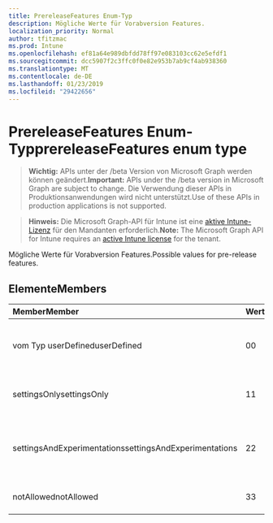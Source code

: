 ```yaml
---
title: PrereleaseFeatures Enum-Typ
description: Mögliche Werte für Vorabversion Features.
localization_priority: Normal
author: tfitzmac
ms.prod: Intune
ms.openlocfilehash: ef81a64e989dbfdd78ff97e083103cc62e5efdf1
ms.sourcegitcommit: dcc5907f2c3ffc0f0e82e953b7ab9cf4ab938360
ms.translationtype: MT
ms.contentlocale: de-DE
ms.lasthandoff: 01/23/2019
ms.locfileid: "29422656"
---
```

# <a name="prereleasefeatures-enum-type"></a><span data-ttu-id="1c794-103">PrereleaseFeatures Enum-Typ</span><span class="sxs-lookup"><span data-stu-id="1c794-103">prereleaseFeatures enum type</span></span>

> <span data-ttu-id="1c794-104">**Wichtig:** APIs unter der /beta Version von Microsoft Graph werden können geändert.</span><span class="sxs-lookup"><span data-stu-id="1c794-104">**Important:** APIs under the /beta version in Microsoft Graph are subject to change.</span></span> <span data-ttu-id="1c794-105">Die Verwendung dieser APIs in Produktionsanwendungen wird nicht unterstützt.</span><span class="sxs-lookup"><span data-stu-id="1c794-105">Use of these APIs in production applications is not supported.</span></span>

> <span data-ttu-id="1c794-106">**Hinweis:** Die Microsoft Graph-API für Intune ist eine [aktive Intune-Lizenz](https://go.microsoft.com/fwlink/?linkid=839381) für den Mandanten erforderlich.</span><span class="sxs-lookup"><span data-stu-id="1c794-106">**Note:** The Microsoft Graph API for Intune requires an [active Intune license](https://go.microsoft.com/fwlink/?linkid=839381) for the tenant.</span></span>

<span data-ttu-id="1c794-107">Mögliche Werte für Vorabversion Features.</span><span class="sxs-lookup"><span data-stu-id="1c794-107">Possible values for pre-release features.</span></span>

## <a name="members"></a><span data-ttu-id="1c794-108">Elemente</span><span class="sxs-lookup"><span data-stu-id="1c794-108">Members</span></span>
|<span data-ttu-id="1c794-109">Member</span><span class="sxs-lookup"><span data-stu-id="1c794-109">Member</span></span>|<span data-ttu-id="1c794-110">Wert</span><span class="sxs-lookup"><span data-stu-id="1c794-110">Value</span></span>|<span data-ttu-id="1c794-111">Beschreibung</span><span class="sxs-lookup"><span data-stu-id="1c794-111">Description</span></span>|
|:---|:---|:---|
|<span data-ttu-id="1c794-112">vom Typ userDefined</span><span class="sxs-lookup"><span data-stu-id="1c794-112">userDefined</span></span>|<span data-ttu-id="1c794-113">0</span><span class="sxs-lookup"><span data-stu-id="1c794-113">0</span></span>|<span data-ttu-id="1c794-114">User-Defined, Standardwert, keine beabsichtigt.</span><span class="sxs-lookup"><span data-stu-id="1c794-114">User Defined, default value, no intent.</span></span>|
|<span data-ttu-id="1c794-115">settingsOnly</span><span class="sxs-lookup"><span data-stu-id="1c794-115">settingsOnly</span></span>|<span data-ttu-id="1c794-116">1</span><span class="sxs-lookup"><span data-stu-id="1c794-116">1</span></span>|<span data-ttu-id="1c794-117">Einstellungen nur Vorabversion Features.</span><span class="sxs-lookup"><span data-stu-id="1c794-117">Settings only pre-release features.</span></span>|
|<span data-ttu-id="1c794-118">settingsAndExperimentations</span><span class="sxs-lookup"><span data-stu-id="1c794-118">settingsAndExperimentations</span></span>|<span data-ttu-id="1c794-119">2</span><span class="sxs-lookup"><span data-stu-id="1c794-119">2</span></span>|<span data-ttu-id="1c794-120">Einstellungen und Experimentations Vorabversion-Features.</span><span class="sxs-lookup"><span data-stu-id="1c794-120">Settings and experimentations pre-release features.</span></span>|
|<span data-ttu-id="1c794-121">notAllowed</span><span class="sxs-lookup"><span data-stu-id="1c794-121">notAllowed</span></span>|<span data-ttu-id="1c794-122">3</span><span class="sxs-lookup"><span data-stu-id="1c794-122">3</span></span>|<span data-ttu-id="1c794-123">Vorabversion Features nicht zulässig.</span><span class="sxs-lookup"><span data-stu-id="1c794-123">Pre-release features not allowed.</span></span>|




